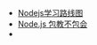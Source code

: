  - [Nodejs学习路线图](http://blog.fens.me/nodejs-roadmap/)
 - [Node.js 包教不包会](https://github.com/alsotang/node-lessons)
 - 
 
